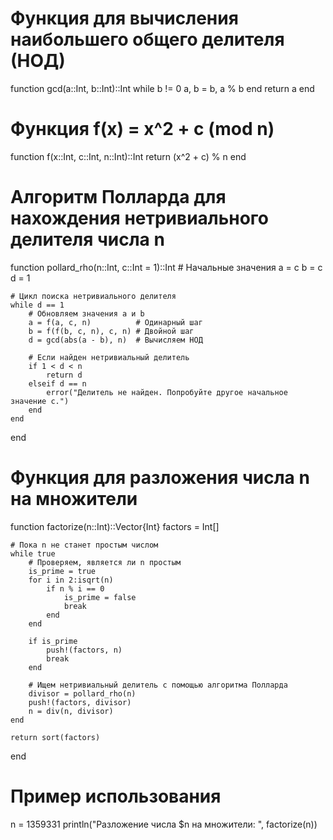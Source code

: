 
# Функция для вычисления наибольшего общего делителя (НОД)
function gcd(a::Int, b::Int)::Int
    while b != 0
        a, b = b, a % b
    end
    return a
end

# Функция f(x) = x^2 + c (mod n)
function f(x::Int, c::Int, n::Int)::Int
    return (x^2 + c) % n
end

# Алгоритм Полларда для нахождения нетривиального делителя числа n
function pollard_rho(n::Int, c::Int = 1)::Int
    # Начальные значения
    a = c
    b = c
    d = 1

    # Цикл поиска нетривиального делителя
    while d == 1
        # Обновляем значения a и b
        a = f(a, c, n)          # Одинарный шаг
        b = f(f(b, c, n), c, n) # Двойной шаг
        d = gcd(abs(a - b), n)  # Вычисляем НОД

        # Если найден нетривиальный делитель
        if 1 < d < n
            return d
        elseif d == n
            error("Делитель не найден. Попробуйте другое начальное значение c.")
        end
    end
end

# Функция для разложения числа n на множители
function factorize(n::Int)::Vector{Int}
    factors = Int[]

    # Пока n не станет простым числом
    while true
        # Проверяем, является ли n простым
        is_prime = true
        for i in 2:isqrt(n)
            if n % i == 0
                is_prime = false
                break
            end
        end

        if is_prime
            push!(factors, n)
            break
        end

        # Ищем нетривиальный делитель с помощью алгоритма Полларда
        divisor = pollard_rho(n)
        push!(factors, divisor)
        n = div(n, divisor)
    end

    return sort(factors)
end

# Пример использования
n = 1359331
println("Разложение числа $n на множители: ", factorize(n))